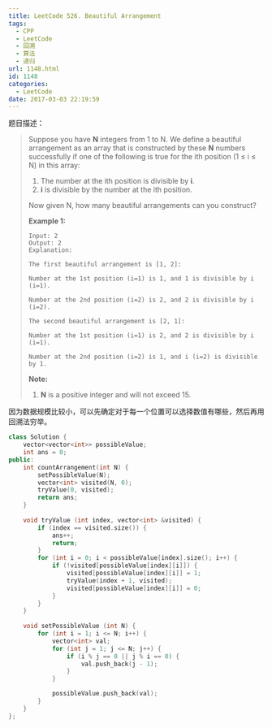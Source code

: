 ```yaml
---
title: LeetCode 526. Beautiful Arrangement
tags:
  - CPP
  - LeetCode
  - 回溯
  - 算法
  - 递归
url: 1148.html
id: 1148
categories:
  - LeetCode
date: 2017-03-03 22:19:59
---
```

题目描述：

> Suppose you have **N** integers from 1 to N. We define a beautiful arrangement as an array that is constructed by these **N** numbers successfully if one of the following is true for the ith position (1 ≤ i ≤ N) in this array:
>
> 1. The number at the ith position is divisible by **i**.
> 2. **i** is divisible by the number at the ith position.
>
> Now given N, how many beautiful arrangements can you construct?
>
> **Example 1:**
>
> ```
> Input: 2
> Output: 2
> Explanation: 
>
> The first beautiful arrangement is [1, 2]:
>
> Number at the 1st position (i=1) is 1, and 1 is divisible by i (i=1).
>
> Number at the 2nd position (i=2) is 2, and 2 is divisible by i (i=2).
>
> The second beautiful arrangement is [2, 1]:
>
> Number at the 1st position (i=1) is 2, and 2 is divisible by i (i=1).
>
> Number at the 2nd position (i=2) is 1, and i (i=2) is divisible by 1.
> ```
>
> **Note:**
>
> 1. **N** is a positive integer and will not exceed 15.

因为数据规模比较小，可以先确定对于每一个位置可以选择数值有哪些，然后再用回溯法穷举。

```cpp
class Solution {
    vector<vector<int>> possibleValue;
    int ans = 0;
public:
    int countArrangement(int N) {
        setPossibleValue(N);
        vector<int> visited(N, 0);
        tryValue(0, visited);
        return ans;
    }
    
    void tryValue (int index, vector<int> &visited) {
        if (index == visited.size()) {
            ans++;
            return;
        }
        for (int i = 0; i < possibleValue[index].size(); i++) {
            if (!visited[possibleValue[index][i]]) {
                visited[possibleValue[index][i]] = 1;
                tryValue(index + 1, visited);
                visited[possibleValue[index][i]] = 0;
            }
        }
    }
    
    void setPossibleValue (int N) {
        for (int i = 1; i <= N; i++) {
            vector<int> val;
            for (int j = 1; j <= N; j++) {
                if (i % j == 0 || j % i == 0) {
                    val.push_back(j - 1);
                }
            }

            possibleValue.push_back(val);
        }
    }
};
```

